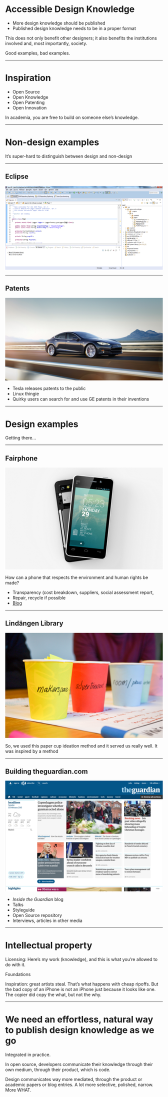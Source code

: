 # Accessible Design Knowledge

* More design knowledge should be published
* Published design knowledge needs to be in a proper format

This does not only benefit other designers; it also benefits the institutions involved and, most importantly, society.

Good examples, bad examples.

* * *

# Inspiration

* Open Source
* Open Knowledge
* Open Patenting
* Open Innovation

In academia, you are free to build on someone else’s knowledge.

* * *

# Non-design examples

It’s super-hard to distinguish between design and non-design

* * *

## Eclipse

![right](eclipse.png)

* * *

## Patents

![left](tesla.jpg)

* Tesla releases patents to the public
* Linux thingie
* Quirky users can search for and use GE patents in their inventions

* * *

# Design examples

Getting there…

* * *

## Fairphone

![left](fairphone.jpg)

How can a phone that respects the environment and human rights be made?

* Transparency (cost breakdown, suppliers, social assessment report, 
* Repair, recycle if possible
* [Blog](http://www.fairphone.com/2015/02/12/our-approach-to-developing-the-next-fairphone/)

* * *

## Lindängen Library

![left](library.jpg)

So, we used this paper cup ideation method and it served us really well.
It was inspired by a method 

* * *

## Building theguardian.com

![right](guardian.png)

* *Inside the Guardian* blog
* Talks
* Styleguide
* Open Source repository
* Interviews, articles in other media

* * *

# Intellectual property

Licensing: Here’s my work (knowledge), and this is what you’re allowed to do with it.

Foundations

Inspiration: great artists steal.
That’s what happens with cheap ripoffs. But the bad copy of an iPhone is not an iPhone just because it looks like one. The copier did copy the what, but not the why.

* * *

# We need an effortless, natural way to publish design knowledge as we go

Integrated in practice.

In open source, developers communicate their knowledge through their own medium, through their product, which is code.

Design communicates way more mediated, through the product or academic papers or blog entries. A lot more selective, polished, narrow. More WHAT.